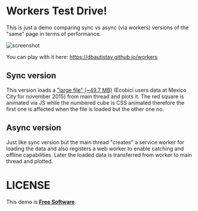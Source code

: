 # Workers Test Drive!
This is just a demo comparing sync vs async (via workers) versions of the "same" page in terms of performance.

![screenshot](https://cloud.githubusercontent.com/assets/8743976/11825186/3767a9f8-a343-11e5-9d5f-eab6eea112b0.png)

You can play with it here: https://dbautistav.github.io/workers

## Sync version
This version loads a ["large file" (~49.7 MB)](https://github.com/dbautistav/workers/blob/gh-pages/data/1511.data) (Ecobici users data at Mexico City for november 2015) from main thread and plots it.
The red square is animated via JS while the numbered cube is CSS animated therefore the first one is affected when the file is loaded but the other one no.

## Async version
Just like sync version but the main thread "creates" a service worker for loading the data and also registers a web worker to enable catching and offline capabilities.
Later the loaded data is transferred from worker to main thread and plotted.

# LICENSE
This demo is [**Free Software**](https://github.com/dbautistav/workers/blob/gh-pages/LICENSE).
